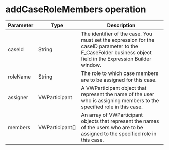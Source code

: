 # addCaseRoleMembers operation

| Parameter   | Type            | Description                                                                                                                                                  |
|-------------|-----------------|--------------------------------------------------------------------------------------------------------------------------------------------------------------|
| caseId      | String          | The identifier of the case. You must set the expression for the caseID parameter to the F\_CaseFolder business object field in the Expression Builder window. |
| roleName    | String          | The role to which case members are to be assigned for this case.                                                                                             |
| assigner    | VWParticipant   | A VWParticipant object that represent the name of the user who is assigning members to the specified role in this case.                                      |
| members     | VWParticipant[] | An array of VWParticipant objects that represent the names of the users who are to be assigned to the specified role in this case.                           |